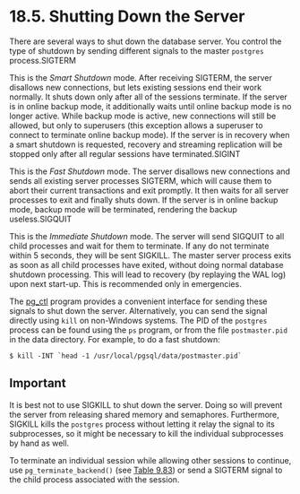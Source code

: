 # 18.5. Shutting Down the Server

There are several ways to shut down the database server. You control the type of shutdown by sending different signals to the master `postgres` process.SIGTERM

This is the _Smart Shutdown_ mode. After receiving SIGTERM, the server disallows new connections, but lets existing sessions end their work normally. It shuts down only after all of the sessions terminate. If the server is in online backup mode, it additionally waits until online backup mode is no longer active. While backup mode is active, new connections will still be allowed, but only to superusers \(this exception allows a superuser to connect to terminate online backup mode\). If the server is in recovery when a smart shutdown is requested, recovery and streaming replication will be stopped only after all regular sessions have terminated.SIGINT

This is the _Fast Shutdown_ mode. The server disallows new connections and sends all existing server processes SIGTERM, which will cause them to abort their current transactions and exit promptly. It then waits for all server processes to exit and finally shuts down. If the server is in online backup mode, backup mode will be terminated, rendering the backup useless.SIGQUIT

This is the _Immediate Shutdown_ mode. The server will send SIGQUIT to all child processes and wait for them to terminate. If any do not terminate within 5 seconds, they will be sent SIGKILL. The master server process exits as soon as all child processes have exited, without doing normal database shutdown processing. This will lead to recovery \(by replaying the WAL log\) upon next start-up. This is recommended only in emergencies.

The [pg\_ctl](https://www.postgresql.org/docs/12/app-pg-ctl.html) program provides a convenient interface for sending these signals to shut down the server. Alternatively, you can send the signal directly using `kill` on non-Windows systems. The PID of the `postgres` process can be found using the `ps` program, or from the file `postmaster.pid` in the data directory. For example, to do a fast shutdown:

```text
$ kill -INT `head -1 /usr/local/pgsql/data/postmaster.pid`
```

## Important

It is best not to use SIGKILL to shut down the server. Doing so will prevent the server from releasing shared memory and semaphores. Furthermore, SIGKILL kills the `postgres` process without letting it relay the signal to its subprocesses, so it might be necessary to kill the individual subprocesses by hand as well.

To terminate an individual session while allowing other sessions to continue, use `pg_terminate_backend()` \(see [Table 9.83](https://www.postgresql.org/docs/12/functions-admin.html#FUNCTIONS-ADMIN-SIGNAL-TABLE)\) or send a SIGTERM signal to the child process associated with the session.

